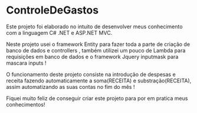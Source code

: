 # ControleDeGastos

Este projeto foi elaborado no intuito de desenvolver meus conhecimento com a linguagem C# .NET e ASP.NET MVC.

Neste projeto usei o framework Entity para fazer toda a parte de criação de banco de dados e controllers , também utilizei um pouco de Lambda para requisições em banco de dados e 
o framework Jquery inputmask para mascara inputs !

O funcionamento deste projeto consiste na introdução de despesas e receita fazendo automaticamente a soma(RECEITA) e substração(RECEITA), assim automatizando as suas contas no
fim do mês !


Fiquei muito feliz de conseguir criar este projeto para por em pratica meus conhecimentos!
